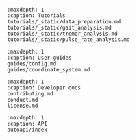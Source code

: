 ```{include} ../README.md
```

```{toctree}
:maxdepth: 1
:caption: Tutorials
tutorials/_static/data_preparation.md
tutorials/_static/gait_analysis.md
tutorials/_static/tremor_analysis.md
tutorials/_static/pulse_rate_analysis.md
```

```{toctree}
:maxdepth: 1
:caption: User guides
guides/config.md
guides/coordinate_system.md
```

```{toctree}
:maxdepth: 1
:caption: Developer docs
contributing.md
conduct.md
license.md
```

```{toctree}
:maxdepth: 1
:caption: API
autoapi/index
```